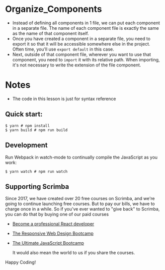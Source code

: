 # Organize_Components
- Instead of defining all components in 1 file, we can put each component in a separate file. The name of each component file is exactly the same as the name of that component itself.
- Once you have created a component in a separate file, you need to export it so that it will be accessible somewhere else in the project. Often time, you'll use ```export default``` in this case.
- Next, outside of that component file, wherever you want to use that component, you need to ```import``` it with its relative path. When importing, it's not necessary to write the extension of the file component.

# Notes
- The code in this lesson is just for syntax reference

## Quick start:

```
$ yarn # npm install
$ yarn build # npm run build
````

## Development

Run Webpack in watch-mode to continually compile the JavaScript as you work:

```
$ yarn watch # npm run watch
```

## Supporting Scrimba

Since 2017, we have created over 20 free courses on Scrimba, and we're going to
continue launching free courses. But to pay our bills, we have to charge once
in a while. So if you've ever wanted to "give back" to Scrimba, you can do that by buying
	one of our paid courses

- [Become a professional React developer](https://scrimba.com/course/greact)
- [The Responsive Web Design Bootcamp](https://scrimba.com/course/gresponsive)
- [The Ultimate JavaScript Bootcamp](https://scrimba.com/course/gjavascript)

	It would also mean the world to us if you share the courses.  

Happy Coding!
